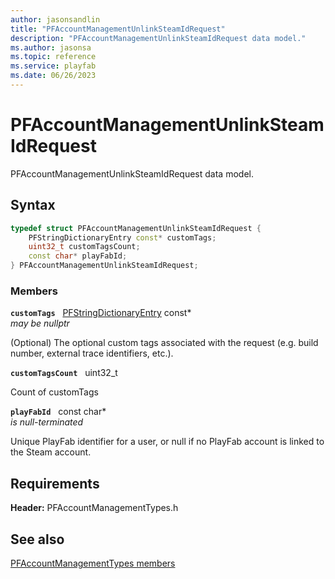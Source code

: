 ```yaml
---
author: jasonsandlin
title: "PFAccountManagementUnlinkSteamIdRequest"
description: "PFAccountManagementUnlinkSteamIdRequest data model."
ms.author: jasonsa
ms.topic: reference
ms.service: playfab
ms.date: 06/26/2023
---
```


# PFAccountManagementUnlinkSteamIdRequest  

PFAccountManagementUnlinkSteamIdRequest data model.  

## Syntax  
  
```cpp
typedef struct PFAccountManagementUnlinkSteamIdRequest {  
    PFStringDictionaryEntry const* customTags;  
    uint32_t customTagsCount;  
    const char* playFabId;  
} PFAccountManagementUnlinkSteamIdRequest;  
```
  
### Members  
  
**`customTags`** &nbsp; [PFStringDictionaryEntry](../../pftypes/structs/pfstringdictionaryentry.md) const*  
*may be nullptr*  
  
(Optional) The optional custom tags associated with the request (e.g. build number, external trace identifiers, etc.).
  
**`customTagsCount`** &nbsp; uint32_t  
  
Count of customTags
  
**`playFabId`** &nbsp; const char*  
*is null-terminated*  
  
Unique PlayFab identifier for a user, or null if no PlayFab account is linked to the Steam account.
  
  
## Requirements  
  
**Header:** PFAccountManagementTypes.h
  
## See also  
[PFAccountManagementTypes members](../pfaccountmanagementtypes_members.md)  

  
  
